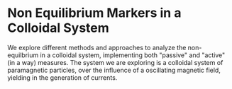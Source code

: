 # Non Equilibrium Markers in a Colloidal System

We explore different methods and approaches to analyze the non-equilbrium in a colloidal system, implementing both "passive" and "active" (in a way) measures. The system we are exploring is a colloidal system of paramagnetic particles, over the influence of a oscillating magnetic field, yielding in the generation of currents.
